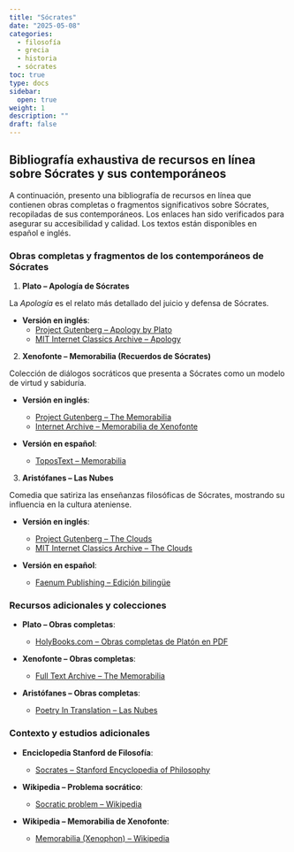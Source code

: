 ```yaml
---
title: "Sócrates"
date: "2025-05-08"
categories:
  - filosofía
  - grecia
  - historia
  - sócrates
toc: true
type: docs
sidebar:
  open: true
weight: 1
description: ""
draft: false
---
```


## Bibliografía exhaustiva de recursos en línea sobre Sócrates y sus contemporáneos

A continuación, presento una bibliografía de recursos en línea que contienen obras completas o fragmentos significativos sobre Sócrates, recopiladas de sus contemporáneos. Los enlaces han sido verificados para asegurar su accesibilidad y calidad. Los textos están disponibles en español e inglés.

### Obras completas y fragmentos de los contemporáneos de Sócrates

1. **Plato – Apología de Sócrates**

La _Apología_ es el relato más detallado del juicio y defensa de Sócrates.

- **Versión en inglés**:
  - [Project Gutenberg – Apology by Plato](https://www.gutenberg.org/ebooks/1656)
  - [MIT Internet Classics Archive – Apology](https://classics.mit.edu/Plato/apology.html)

2. **Xenofonte – Memorabilia (Recuerdos de Sócrates)**

Colección de diálogos socráticos que presenta a Sócrates como un modelo de virtud y sabiduría.

- **Versión en inglés**:

  - [Project Gutenberg – The Memorabilia](https://www.gutenberg.org/ebooks/1177)
  - [Internet Archive – Memorabilia de Xenofonte](https://archive.org/details/xenophonsmemorab00xenouoft)

- **Versión en español**:
  - [ToposText – Memorabilia](https://topostext.org/work/249)

3. **Aristófanes – Las Nubes**

Comedia que satiriza las enseñanzas filosóficas de Sócrates, mostrando su influencia en la cultura ateniense.

- **Versión en inglés**:

  - [Project Gutenberg – The Clouds](https://www.gutenberg.org/ebooks/2562)
  - [MIT Internet Classics Archive – The Clouds](https://classics.mit.edu/Aristophanes/clouds.html)

- **Versión en español**:
  - [Faenum Publishing – Edición bilingüe](https://www.faenumpublishing.com/uploads/2/3/9/8/23987979/aristophanes_clouds_a_dual_language_edition_-_johnston.pdf)

### Recursos adicionales y colecciones

- **Plato – Obras completas**:

  - [HolyBooks.com – Obras completas de Platón en PDF](https://www.holybooks.com/wp-content/uploads/plato-complete-works.pdf)

- **Xenofonte – Obras completas**:

  - [Full Text Archive – The Memorabilia](https://www.fulltextarchive.com/book/The-Memorabilia/)

- **Aristófanes – Obras completas**:
  - [Poetry In Translation – Las Nubes](https://www.poetryintranslation.com/PITBR/Greek/Clouds.php)

### Contexto y estudios adicionales

- **Enciclopedia Stanford de Filosofía**:

  - [Socrates – Stanford Encyclopedia of Philosophy](https://plato.stanford.edu/entries/socrates/)

- **Wikipedia – Problema socrático**:

  - [Socratic problem – Wikipedia](https://en.wikipedia.org/wiki/Socratic_problem)

- **Wikipedia – Memorabilia de Xenofonte**:
  - [Memorabilia (Xenophon) – Wikipedia](https://en.wikipedia.org/wiki/Memorabilia_%28Xenophon%29)

